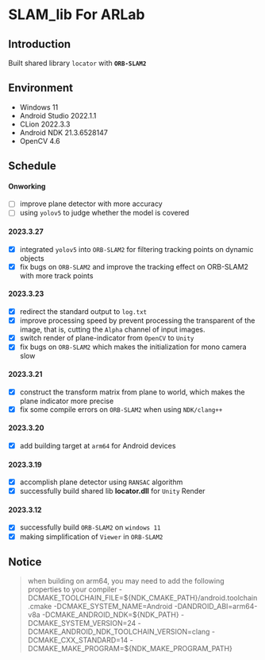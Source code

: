 # SLAM_lib For ARLab

## Introduction
Built shared library `locator` with **`ORB-SLAM2`**

## Environment
- Windows 11
- Android Studio 2022.1.1
- CLion 2022.3.3
- Android NDK 21.3.6528147
- OpenCV 4.6

## Schedule
#### Onworking
- [ ] improve plane detector with more accuracy
- [ ] using `yolov5` to judge whether the model is covered

#### 2023.3.27
- [x] integrated `yolov5` into `ORB-SLAM2` for filtering tracking points on dynamic objects
- [x] fix bugs on `ORB-SLAM2` and improve the tracking effect on ORB-SLAM2 with more track points

#### 2023.3.23
- [x] redirect the standard output to `log.txt`
- [x] improve processing speed by prevent processing the transparent of the image, that is, cutting the `Alpha` channel of input images.
- [x] switch render of plane-indicator from `OpenCV` to `Unity`
- [x] fix bugs on `ORB-SLAM2` which makes the initialization for mono camera slow
 
#### 2023.3.21
- [x] construct the transform matrix from plane to world, which makes the plane indicator more precise
- [x] fix some compile errors on `ORB-SLAM2` when using `NDK/clang++`

#### 2023.3.20
- [x] add building target at `arm64` for Android devices

#### 2023.3.19
- [x] accomplish plane detector using `RANSAC` algorithm
- [x] successfully build shared lib **locator.dll** for `Unity` Render

#### 2023.3.12
- [x] successfully build `ORB-SLAM2` on `windows 11`
- [x] making simplification of `Viewer` in `ORB-SLAM2`

## Notice
> when building on arm64, you may need to add the following properties to your compiler
> -DCMAKE_TOOLCHAIN_FILE=\${NDK_CMAKE_PATH}/android.toolchain.cmake
> -DCMAKE_SYSTEM_NAME=Android
> -DANDROID_ABI=arm64-v8a
> -DCMAKE_ANDROID_NDK=\${NDK_PATH}
> -DCMAKE_SYSTEM_VERSION=24
> -DCMAKE_ANDROID_NDK_TOOLCHAIN_VERSION=clang
> -DCMAKE_CXX_STANDARD=14
> -DCMAKE_MAKE_PROGRAM=\${NDK_MAKE_PROGRAM_PATH}